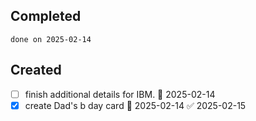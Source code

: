 
## Completed

```tasks
done on 2025-02-14
```

## Created
- [ ] finish additional details for IBM. 📅 2025-02-14
- [x] create Dad's b day card 📅 2025-02-14 ✅ 2025-02-15